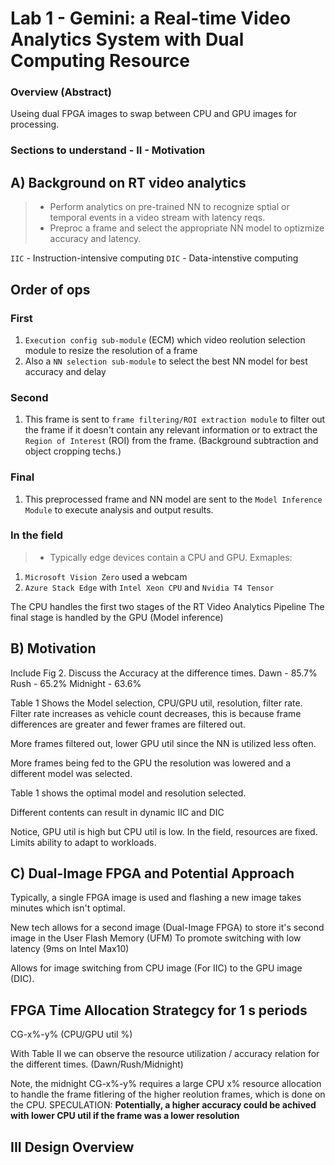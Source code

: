 # Lab 1 - Gemini: a Real-time Video Analytics System with Dual Computing Resource

### Overview (Abstract)

Useing dual FPGA images to swap between CPU and GPU images for processing. 
### Sections to understand - II - Motivation
## A) Background on RT video analytics
> - Perform analytics on pre-trained NN to recognize sptial or temporal events in a video stream with latency reqs. 
> - Preproc a frame and select the appropriate NN model to optizmize accuracy and latency. 

```IIC``` - Instruction-intensive computing
```DIC``` - Data-intenstive computing
## Order of ops
### First
1) ```Execution config sub-module``` (ECM) which video reolution selection module to resize the resolution of a frame
2) Also a ```NN selection sub-module``` to select the best NN model for best accuracy and delay

### Second
1) This frame is sent to ```frame filtering/ROI extraction module``` to filter out the frame if it doesn't contain any relevant information or to extract the ```Region of Interest``` (ROI) from the frame. (Background subtraction and object cropping techs.)

### Final
1) This preprocessed frame and NN model are sent to the ```Model Inference Module``` to execute analysis and output results.

### In the field
> - Typically edge devices contain a CPU and GPU. 
Exmaples:
1) ```Microsoft Vision Zero``` used a webcam
2) ```Azure Stack Edge``` with ```Intel Xeon CPU``` and ```Nvidia T4 Tensor```

The CPU handles the first two stages of the RT Video Analytics Pipeline
The final stage is handled by the GPU (Model inference)

## B) Motivation
Include Fig 2. Discuss the Accuracy at the difference times. 
Dawn - 85.7%
Rush - 65.2%
Midnight - 63.6%

Table 1 Shows the Model selection, CPU/GPU util, resolution, filter rate.
Filter rate increases as vehicle count decreases, this is because frame differences are greater and fewer frames are filtered out.

More frames filtered out, lower GPU util since the NN is utilized less often.

More frames being fed to the GPU the resolution was lowered and a different model was selected. 

Table 1 shows the optimal model and resolution selected.

Different contents can result in dynamic IIC and DIC

Notice, GPU util is high but CPU util is low. In the field, resources are fixed. Limits ability to adapt to workloads.

## C) Dual-Image FPGA and Potential Approach
Typically, a single FPGA image is used and flashing a new image takes minutes which isn't optimal.

New tech allows for a second image (Dual-Image FPGA) to store it's second image in the User Flash Memory (UFM)
To promote switching with low latency (9ms on Intel Max10)

Allows for image switching from CPU image (For IIC) to the GPU image (DIC).

## FPGA Time Allocation Strategcy for 1 s periods

CG-x%-y% (CPU/GPU util %)

With Table II we can observe the resource utilization / accuracy relation for the different times. (Dawn/Rush/Midnight)

Note, the midnight CG-x%-y% requires a large CPU x% resource allocation to handle the frame fitlering of the higher reolution frames, which is done on the CPU. 
SPECULATION: **Potentially, a higher accuracy could be achived with lower CPU util if the frame was a lower resolution**

## III Design Overview